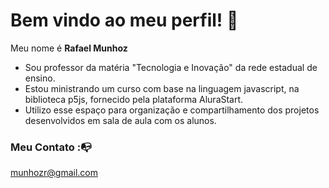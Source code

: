 # Bem vindo ao meu perfil! 👋

Meu nome é **Rafael Munhoz**

* Sou professor da matéria "Tecnologia e Inovação" da rede estadual de ensino.
* Estou ministrando um curso com base na linguagem javascript, na biblioteca p5js, fornecido pela plataforma AluraStart.
* Utilizo esse espaço para organização e compartilhamento dos projetos desenvolvidos em sala de aula com os alunos.
  
### Meu Contato :📭

munhozr@gmail.com

<!--
**MrFeynman-Marmorato/MrFeynman-Marmorato** is a ✨ _special_ ✨ repository because its `README.md` (this file) appears on your GitHub profile.

Here are some ideas to get you started:

- 🔭 I’m currently working on ...
- 🌱 I’m currently learning ...
- 👯 I’m looking to collaborate on ...
- 🤔 I’m looking for help with ...
- 💬 Ask me about ...
- 📫 How to reach me: ...
- 😄 Pronouns: ...
- ⚡ Fun fact: ...
-->
